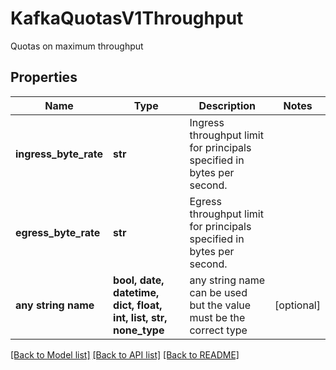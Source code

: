 # KafkaQuotasV1Throughput

Quotas on maximum throughput

## Properties
Name | Type | Description | Notes
------------ | ------------- | ------------- | -------------
**ingress_byte_rate** | **str** | Ingress throughput limit for principals specified in bytes per second. | 
**egress_byte_rate** | **str** | Egress throughput limit for principals specified in bytes per second. | 
**any string name** | **bool, date, datetime, dict, float, int, list, str, none_type** | any string name can be used but the value must be the correct type | [optional]

[[Back to Model list]](../README.md#documentation-for-models) [[Back to API list]](../README.md#documentation-for-api-endpoints) [[Back to README]](../README.md)


